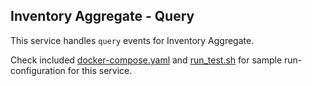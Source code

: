 Inventory Aggregate - Query
---

This service handles `query` events for Inventory Aggregate.

Check included [docker-compose.yaml][0] and [run_test.sh][1] for sample run-configuration for this service.

  [0]: https://github.com/TerrexTech/agg-itemethyleneco2-report/blob/master/test/docker-compose.yaml
  [1]: https://github.com/TerrexTech/agg-itemethyleneco2-report/blob/master/run_test.sh
